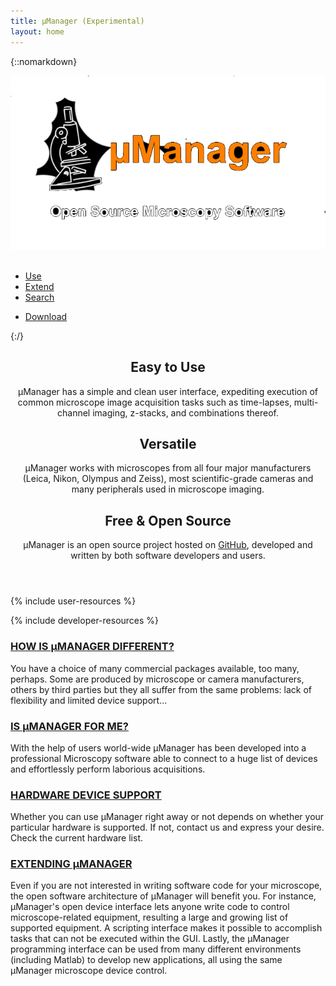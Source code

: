 ```yaml
---
title: µManager (Experimental)
layout: home
---
```


<!-- Header -->
{::nomarkdown}
    <section id="header">
        <div class="inner">
            <img src="images/logo/umanager-logo.png" alt="MicroManager Logo" class="image-header">
            <br>
            <br>
            <ul class="actions special">
            <li><a href="/learn" class="button icon solid fa-cogs">Use</a></li>
            <li><a href="/develop" class="button icon solid fa-wrench">Extend</a></li>
            <li><a href="/search" class="button icon solid fa-search">Search</a></li>
        </ul>
        <ul class = "actions special">
            <li><a href="https://imagej.net/Downloads" class="button icon solid fa-download">Download</a></li>
            </ul>
        </div>
    </section>
{:/}

<!--ImageJ Introduction -->

<div class="text-center">
<header class="container-whyij">
  <div class="row-whyij">
    <div class="col-4">
    <div class=" fa-5x text-success"><span class="fas fa-check-circle"></span></div>
    <h2>Easy to Use</h2>
    <p>
    μManager has a simple and clean user interface, expediting execution of common microscope image acquisition tasks such as time-lapses, multi-channel imaging, z-stacks, and combinations thereof.
    </p>
    </div>
    <div class="col-4">
    <div class=" fa-5x text-primary"><span class="fas fa-cogs"></span></div>
    <h2>Versatile</h2>
    <p>
    μManager works with microscopes from all four major manufacturers (Leica, Nikon, Olympus and Zeiss), most scientific-grade cameras and many peripherals used in microscope imaging.
    </p>
    </div>
    <div class="col-4">
    <div class=" fa-5x text-danger"><span class="fas fa-heart"></span></div>
    <h2>Free &amp; Open Source</h2>
    <p>
    μManager is an open source project hosted on <a href="https://github.com/micro-manager">GitHub</a>, developed and written by both software developers and users.
    </p>
    </div>
  </div>
</header>



<div class="resources">
  <!-- Developer resources -->

  {% include user-resources %}

  <!-- Developer resources -->

  {% include developer-resources %}
</div>


<div class="info-block">
<h3><a href="/Why_Micro-Manager?">HOW IS μMANAGER DIFFERENT?</a></h3>
You have a choice of many commercial packages available, too many, perhaps. Some are produced by microscope or camera manufacturers, others by third parties but they all suffer from the same problems: lack of flexibility and limited device support...

<h3><a href="/Who_should_use_Micro-Manager">IS μMANAGER FOR ME?</a></h3>
With the help of users world-wide μManager has been developed into a professional Microscopy software able to connect to a huge list of devices and effortlessly perform laborious acquisitions.

<h3><a href="/Device_Support">HARDWARE DEVICE SUPPORT</a></h3>
Whether you can use μManager right away or not depends on whether your particular hardware is supported. If not, contact us and express your desire. Check the current hardware list.

<h3><a href="/Micro-Manager_Programming_Guide">EXTENDING μMANAGER</a></h3>
Even if you are not interested in writing software code for your microscope, the open software architecture of μManager will benefit you. For instance, μManager's open device interface lets anyone write code to control microscope-related equipment, resulting a large and growing list of supported equipment. A scripting interface makes it possible to accomplish tasks that can not be executed within the GUI. Lastly, the μManager programming interface can be used from many different environments (including Matlab) to develop new applications, all using the same μManager microscope device control.
</div>


<!-- Twitter Feed -->
